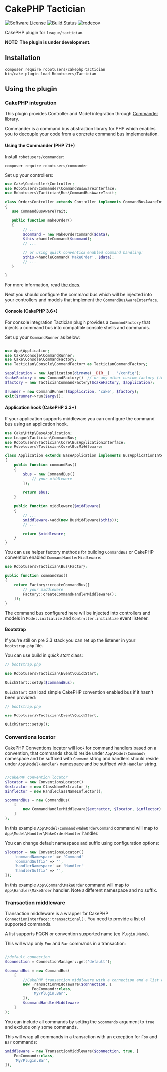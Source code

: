 # CakePHP Tactician

[![Software License](https://img.shields.io/badge/license-MIT-brightgreen.svg)](LICENSE)
[![Build Status](https://travis-ci.org/robotusers/cakephp-tactician.svg?branch=master)](https://travis-ci.org/robotusers/cakephp-tactician)
[![codecov](https://codecov.io/gh/robotusers/cakephp-tactician/branch/master/graph/badge.svg)](https://codecov.io/gh/robotusers/cakephp-tactician)

CakePHP plugin for `league/tactician`.

**NOTE: The plugin is under development.**

## Installation

```
composer require robotusers/cakephp-tactician
bin/cake plugin load Robotusers/Tactician
```

## Using the plugin

### CakePHP integration

This plugin provides Controller and Model integration through [Commander](https://github.com/robotusers/commander) library.

Commander is a command bus abstraction library for PHP which enables you to decouple your code from a concrete command bus implementation.

#### Using the Commander (PHP 7.1+)

Install `robotusers/commander`:

```
composer require robotusers/commander
```

Set up your controllers:

```php
use Cake\Controller\Controller;
use Robotusers\Commander\CommandBusAwareInterface;
use Robotusers\Tactician\Bus\CommandBusAwareTrait;

class OrdersController extends Controller implements CommandBusAwareInterface
{
   use CommandBusAwareTrait;

   public function makeOrder()
   {
        // ...
        $command = new MakeOrderCommand($data);
        $this->handleCommand($command);
        // ...

        // or using quick convention enabled command handling:
        $this->handleCommand('MakeOrder', $data);
        // ...
   }

}
```

For more information, read [the docs](https://github.com/robotusers/commander/blob/master/README.md).

Next you should configure the command bus which will be injected into your controllers and models that implement the `CommandBusAwareInterface`.

#### Console (CakePHP 3.6+)

For console integration Tactician plugin provides a `CommandFactory` that injects a command bus into compatible console shells and commands.

Set up your `CommandRunner` as below:

```php

use App\Application;
use Cake\Console\CommandRunner;
use Cake\Console\CommandFactory;
use Tactician\Console\CommandFactory as TacticianCommandFactory;

$application = new Application(dirname(__DIR__) . '/config');
$cakeFactory = new CommandFactory(); // or any other custom factory (ie. CakePHP DI plugin DIC-compatible factory)
$factory = new TacticianCommandFactory($cakeFactory, $application);

$runner = new CommandRunner($application, 'cake', $factory);
exit($runner->run($argv));
```

#### Application hook (CakePHP 3.3+)

If your application supports middleware you can configure the command bus using an application hook.

```php
use Cake\Http\BaseApplication;
use League\Tactician\CommandBus;
use Robotusers\Tactician\Core\BusApplicationInterface;
use Robotusers\Tactician\Core\BusMiddleware;

class Application extends BaseApplication implements BusApplicationInterface
{
    public function commandBus()
    {
        $bus = new CommandBus([
            // your middleware
        ]);

        return $bus;
    }

    public function middleware($middleware)
    {
        // ...
        $middleware->add(new BusMiddleware($this));
        // ...

        return $middleware;
    }
}
```

You can use helper factory methods for building `CommandBus` or CakePHP convention enabled `CommandHandlerMiddleware`:

```php
use Robotusers\Tactician\Bus\Factory;

public function commandBus()
{
    return Factory::createCommandBus([
        // your middleware
        Factory::createCommandHandlerMiddleware();
    ]);
}
```

The command bus configured here will be injected into controllers and models in `Model.initialize` and `Controller.initialize` event listener.

#### Bootstrap

If you're still on pre 3.3 stack you can set up the listener in your `bootstrap.php` file.

You can use build in *quick start* class:

```php
// bootstrap.php

use Robotusers\Tactician\Event\QuickStart;

QuickStart::setUp($commandBus);
```

`QuickStart` can load simple CakePHP convention enabled bus if it hasn't been provided:

```php
// bootstrap.php

use Robotusers\Tactician\Event\QuickStart;

QuickStart::setUp();
```

### Conventions locator

CakePHP Conventions locator will look for command handlers based on a convention,
that commands should reside under `App\Model\Command\` namespace and be suffixed with `Command` string
and handlers should reside under `App\Model\Handler\` namespace and be suffixed with `Handler` string.


```php

//CakePHP convention locator
$locator = new ConventionsLocator();
$extractor = new ClassNameExtractor();
$inflector = new HandleClassNameInflector();

$commandBus = new CommandBus(
    [
        new CommandHandlerMiddleware($extractor, $locator, $inflector)
    ]
);
```

In this example `App\Model\Command\MakeOrderCommand` command will map to `App\Model\Handler\MakeOrderHandler` handler.

You can change default namespace and suffix using configuration options:

```php
$locator = new ConventionsLocator([
    'commandNamespace' => 'Command',
    'commandSuffix' => '',
    'handlerNamespace' => 'Handler',
    'handlerSuffix' => '',
]);
```

In this example `App\Command\MakeOrder` command will map to `App\Handler\MakeOrder` handler. Note a different namespace and no suffix.


### Transaction middleware

Transaction middleware is a wrapper for CakePHP `ConnectionInterface::transactional()`.
You need to provide a list of supported commands.

A list supports FQCN or convention supported name (eq `Plugin.Name`).

This will wrap only `Foo` and `Bar` commands in a transaction:

```php

//default connection
$connection = ConnectionManager::get('default');

$commandBus = new CommandBus(
    [
        //CakePHP transaction middleware with a connection and a list of commands.
        new TransactionMiddleware($connection, [
            FooCommand::class,
            'My/Plugin.Bar',
        ]),
        $commandHandlerMiddleware
    ]
);
```

You can include all commands by setting the `$commands` argument to `true` and exclude only some commands.

This will wrap all commands in a transaction with an exception for `Foo` and `Bar` commands:

```php
$middleware = new TransactionMiddleware($connection, true, [
    FooCommand::class,
    'My/Plugin.Bar',
]),
```
